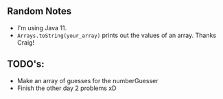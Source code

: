 ## Random Notes

- I'm using Java 11.
- `Arrays.toString(your_array)` prints out the values of an array. Thanks Craig!

## TODO's:

- Make an array of guesses for the numberGuesser
- Finish the other day 2 problems xD
